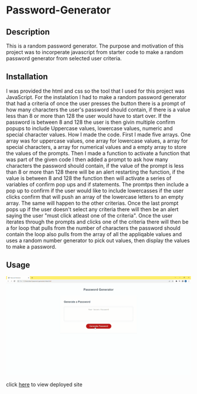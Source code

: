 # Password-Generator

## Description
This is a random password generator.
The purpose and motivation of this project was to incorperate javascript from starter code to make a random password generator from selected user criteria.

## Installation
I was provided the html and css so the tool that I used for this project was JavaScript.
For the instalation I had to make a random password generator that had a criteria of once the user presses the button there is a prompt of how many characters the user's password should contain, if there is a value less than 8 or more than 128 the user would have to start over. If the password is between 8 and 128 the user is then givin multiple confirm popups to include Uppercase values, lowercase values, numeric and special character values.
How I made the code. First I made five arrays. One array was for uppercase values, one array for lowercase values, a array for special characters, a array for numerical values and a empty array to store the values of the prompts. Then I made a function to activate a function that was part of the given code I then added a prompt to ask how many characters the password should contain, if the value of the prompt is less than 8 or more than 128 there will be an alert restarting the function, if the value is between 8 and 128 the function then will activate a series of variables of confirm pop ups and if statements. The promtps then include a pop up to confirm if the user would like to include lowercasses if the user clicks confirm that will push an array of the lowercase letters to an empty array. The same will happen to the other criterias. Once the last prompt pops up if the user doesn't select any criteria there will then be an alert saying the user "must click atleast one of the criteria". Once the user iterates through the prompts and clicks one of the criteria there will then be a for loop that pulls from the number of characters the password should contain the loop also pulls from the array of all the appliqable values and uses a random number generator to pick out values, then display the values to make a password.

## Usage

![alt text](/Animation.gif)

click [here](https://alex-h1.github.io/password-generator/) to view deployed site

